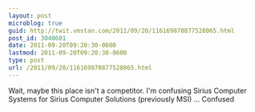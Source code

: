 ```yaml
---
layout: post
microblog: true
guid: http://twit.vmstan.com/2011/09/20/116169870877528065.html
post_id: 3040601
date: 2011-09-20T09:20:30-0600
lastmod: 2011-09-20T09:20:30-0600
type: post
url: /2011/09/20/116169870877528065.html
---
```

Wait, maybe this place isn't a competitor. I'm confusing Sirius Computer Systems for Sirius Computer Solutions (previously MSI) ... Confused
